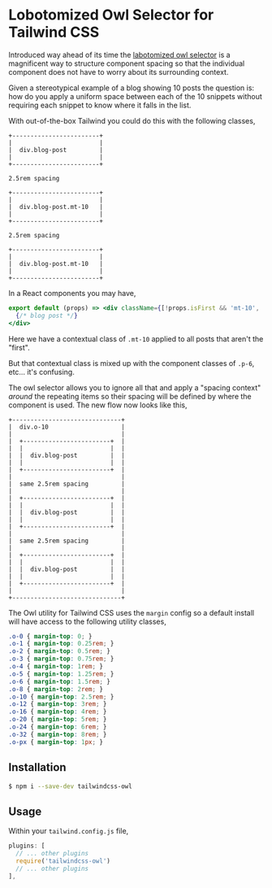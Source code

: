 Lobotomized Owl Selector for Tailwind CSS
==

Introduced way ahead of its time the [labotomized owl selector](https://alistapart.com/article/axiomatic-css-and-lobotomized-owls) is a magnificent way to structure component spacing so that the individual component does not have to worry about its surrounding context.

Given a stereotypical example of a blog showing 10 posts the question is: how do you apply a uniform space between each of the 10 snippets without requiring each snippet to know where it falls in the list.

With out-of-the-box Tailwind you could do this with the following classes,

```
+------------------------+
|                        |
|  div.blog-post         |
|                        |
+------------------------+

2.5rem spacing

+------------------------+
|                        |
|  div.blog-post.mt-10   |
|                        |
+------------------------+

2.5rem spacing

+------------------------+
|                        |
|  div.blog-post.mt-10   |
|                        |
+------------------------+
```

In a React components you may have,

```jsx
export default (props) => <div className={[!props.isFirst && 'mt-10', 'p-6', 'bg-black'].filter(className => className == true).join(' ')}>
  {/* blog post */}
</div>
```

Here we have a contextual class of `.mt-10` applied to all posts that aren't the "first".

But that contextual class is mixed up with the component classes of `.p-6`, etc… it's confusing.

The owl selector allows you to ignore all that and apply a "spacing context" _around_ the repeating items so their spacing will be defined by where the component is used. The new flow now looks like this,

```
+------------------------------+
|  div.o-10                    |
|                              |
|  +------------------------+  |
|  |                        |  |
|  |  div.blog-post         |  |
|  |                        |  |
|  +------------------------+  |
|                              |
|  same 2.5rem spacing         |
|                              |
|  +------------------------+  |
|  |                        |  |
|  |  div.blog-post         |  |
|  |                        |  |
|  +------------------------+  |
|                              |
|  same 2.5rem spacing         |
|                              |
|  +------------------------+  |
|  |                        |  |
|  |  div.blog-post         |  |
|  |                        |  |
|  +------------------------+  |
|                              |
+------------------------------+
```

The Owl utility for Tailwind CSS uses the `margin` config so a default install will have access to the following utility classes,

```css
.o-0 { margin-top: 0; }
.o-1 { margin-top: 0.25rem; }
.o-2 { margin-top: 0.5rem; }
.o-3 { margin-top: 0.75rem; }
.o-4 { margin-top: 1rem; }
.o-5 { margin-top: 1.25rem; }
.o-6 { margin-top: 1.5rem; }
.o-8 { margin-top: 2rem; }
.o-10 { margin-top: 2.5rem; }
.o-12 { margin-top: 3rem; }
.o-16 { margin-top: 4rem; }
.o-20 { margin-top: 5rem; }
.o-24 { margin-top: 6rem; }
.o-32 { margin-top: 8rem; }
.o-px { margin-top: 1px; }
``` 

## Installation

```bash
$ npm i --save-dev tailwindcss-owl
```

## Usage

Within your `tailwind.config.js` file,

```js
plugins: [
  // ... other plugins
  require('tailwindcss-owl')
  // ... other plugins
],
```